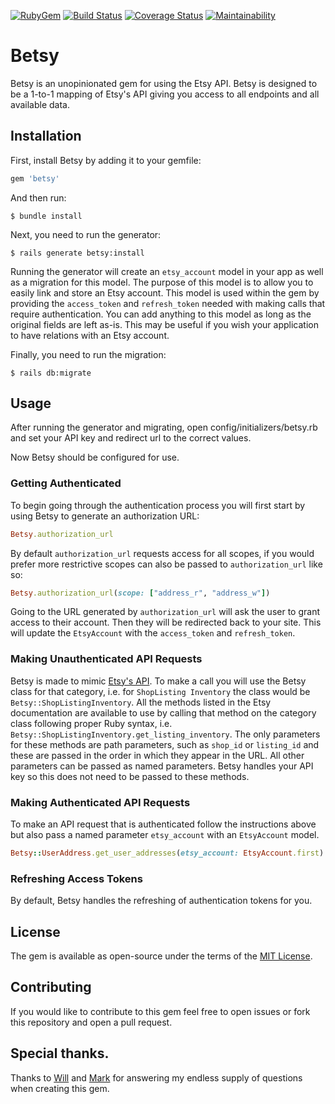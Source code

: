 [![RubyGem](https://img.shields.io/gem/v/betsy.svg)](https://rubygems.org/gems/betsy)
[![Build Status](https://app.travis-ci.com/JaceBayless/betsy.svg?branch=main)](https://app.travis-ci.com/JaceBayless/betsy)
[![Coverage Status](https://coveralls.io/repos/github/JaceBayless/betsy/badge.svg?branch=main)](https://coveralls.io/github/JaceBayless/betsy?branch=main)
[![Maintainability](https://api.codeclimate.com/v1/badges/11674e695f86e7507fb9/maintainability)](https://codeclimate.com/github/JaceBayless/betsy/maintainability)

# Betsy

Betsy is an unopinionated gem for using the Etsy API. Betsy is designed to be a 1-to-1 mapping of Etsy's API giving you access to all endpoints and all available data. 

## Installation

First, install Betsy by adding it to your gemfile:

```ruby
gem 'betsy'
```

And then run:

    $ bundle install

Next, you need to run the generator:

    $ rails generate betsy:install

Running the generator will create an `etsy_account` model in your app as well as a migration for this model. The purpose of this model is to allow you to easily link and store an Etsy account. This model is used within the gem by providing the `access_token` and `refresh_token` needed with making calls that require authentication. You can add anything to this model as long as the original fields are left as-is. This may be useful if you wish your application to have relations with an Etsy account.

Finally, you need to run the migration: 

    $ rails db:migrate

## Usage

After running the generator and migrating, open config/initializers/betsy.rb and set your API key and redirect url to the correct values.

Now Betsy should be configured for use. 

### Getting Authenticated
To begin going through the authentication process you will first start by using Betsy to generate an authorization URL:

```ruby
Betsy.authorization_url
```

By default `authorization_url` requests access for all scopes, if you would prefer more restrictive scopes can also be passed to `authorization_url` like so:

```ruby
Betsy.authorization_url(scope: ["address_r", "address_w"])
```

Going to the URL generated by `authorization_url` will ask the user to grant access to their account. Then they will be redirected back to your site. This will update the `EtsyAccount` with the `access_token` and `refresh_token`. 

### Making Unauthenticated API Requests

Betsy is made to mimic [Etsy's API](https://developers.etsy.com/documentation/reference). To make a call you will use the Betsy class for that category, i.e. for `ShopListing Inventory` the class would be `Betsy::ShopListingInventory`. All the methods listed in the Etsy documentation are available to use by calling that method on the category class following proper Ruby syntax, i.e. `Betsy::ShopListingInventory.get_listing_inventory`. The only parameters for these methods are path parameters, such as `shop_id` or `listing_id` and these are passed in the order in which they appear in the URL. All other parameters can be passed as named parameters. Betsy handles your API key so this does not need to be passed to these methods.

### Making Authenticated API Requests

To make an API request that is authenticated follow the instructions above but also pass a named parameter `etsy_account` with an `EtsyAccount` model. 

```ruby
Betsy::UserAddress.get_user_addresses(etsy_account: EtsyAccount.first)
```

### Refreshing Access Tokens

By default, Betsy handles the refreshing of authentication tokens for you.

## License

The gem is available as open-source under the terms of the [MIT License](https://opensource.org/licenses/MIT).

## Contributing

If you would like to contribute to this gem feel free to open issues or fork this repository and open a pull request.

## Special thanks.

Thanks to [Will](https://github.com/willtcarey) and [Mark](https://github.com/markvanlan) for answering my endless supply of questions when creating this gem. 
